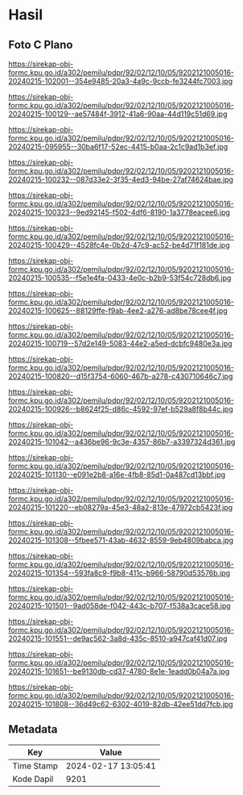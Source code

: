 # Hasil

## Foto C Plano

https://sirekap-obj-formc.kpu.go.id/a302/pemilu/pdpr/92/02/12/10/05/9202121005016-20240215-102001--354e9485-20a3-4a9c-9ccb-fe3244fc7003.jpg

https://sirekap-obj-formc.kpu.go.id/a302/pemilu/pdpr/92/02/12/10/05/9202121005016-20240215-100129--ae57484f-3912-41a6-90aa-44d119c51d69.jpg

https://sirekap-obj-formc.kpu.go.id/a302/pemilu/pdpr/92/02/12/10/05/9202121005016-20240215-095955--30ba6f17-52ec-4415-b0aa-2c1c9ad1b3ef.jpg

https://sirekap-obj-formc.kpu.go.id/a302/pemilu/pdpr/92/02/12/10/05/9202121005016-20240215-100232--087d33e2-3f35-4ed3-94be-27af74624bae.jpg

https://sirekap-obj-formc.kpu.go.id/a302/pemilu/pdpr/92/02/12/10/05/9202121005016-20240215-100323--9ed92145-f502-4df6-8190-1a3778eacee6.jpg

https://sirekap-obj-formc.kpu.go.id/a302/pemilu/pdpr/92/02/12/10/05/9202121005016-20240215-100429--4528fc4e-0b2d-47c9-ac52-be4d71f181de.jpg

https://sirekap-obj-formc.kpu.go.id/a302/pemilu/pdpr/92/02/12/10/05/9202121005016-20240215-100535--f5e1e4fa-0433-4e0c-b2b9-53f54c728db6.jpg

https://sirekap-obj-formc.kpu.go.id/a302/pemilu/pdpr/92/02/12/10/05/9202121005016-20240215-100625--88129ffe-f9ab-4ee2-a276-ad8be78cee4f.jpg

https://sirekap-obj-formc.kpu.go.id/a302/pemilu/pdpr/92/02/12/10/05/9202121005016-20240215-100719--57d2e149-5083-44e2-a5ed-dcbfc9480e3a.jpg

https://sirekap-obj-formc.kpu.go.id/a302/pemilu/pdpr/92/02/12/10/05/9202121005016-20240215-100820--d15f3754-6060-467b-a278-c430710646c7.jpg

https://sirekap-obj-formc.kpu.go.id/a302/pemilu/pdpr/92/02/12/10/05/9202121005016-20240215-100926--b8624f25-d86c-4592-97ef-b529a8f8b44c.jpg

https://sirekap-obj-formc.kpu.go.id/a302/pemilu/pdpr/92/02/12/10/05/9202121005016-20240215-101042--a436be96-9c3e-4357-86b7-a3397324d361.jpg

https://sirekap-obj-formc.kpu.go.id/a302/pemilu/pdpr/92/02/12/10/05/9202121005016-20240215-101130--e091e2b8-a16e-4fb8-85d1-0a487cd13bbf.jpg

https://sirekap-obj-formc.kpu.go.id/a302/pemilu/pdpr/92/02/12/10/05/9202121005016-20240215-101220--eb08279a-45e3-48a2-813e-47972cb5423f.jpg

https://sirekap-obj-formc.kpu.go.id/a302/pemilu/pdpr/92/02/12/10/05/9202121005016-20240215-101308--5fbee571-43ab-4632-8559-9eb4809babca.jpg

https://sirekap-obj-formc.kpu.go.id/a302/pemilu/pdpr/92/02/12/10/05/9202121005016-20240215-101354--593fa8c9-f9b8-411c-b966-58790d53576b.jpg

https://sirekap-obj-formc.kpu.go.id/a302/pemilu/pdpr/92/02/12/10/05/9202121005016-20240215-101501--9ad058de-f042-443c-b707-f538a3cace58.jpg

https://sirekap-obj-formc.kpu.go.id/a302/pemilu/pdpr/92/02/12/10/05/9202121005016-20240215-101551--de9ac562-3a8d-435c-8510-a947caf41d07.jpg

https://sirekap-obj-formc.kpu.go.id/a302/pemilu/pdpr/92/02/12/10/05/9202121005016-20240215-101651--be9130db-cd37-4780-8e1e-1eadd0b04a7a.jpg

https://sirekap-obj-formc.kpu.go.id/a302/pemilu/pdpr/92/02/12/10/05/9202121005016-20240215-101808--36d49c62-6302-4019-82db-42ee51dd7fcb.jpg


## Metadata

| Key        | Value               |
| ---------- | ------------------- |
| Time Stamp | 2024-02-17 13:05:41 |
| Kode Dapil | 9201                |




